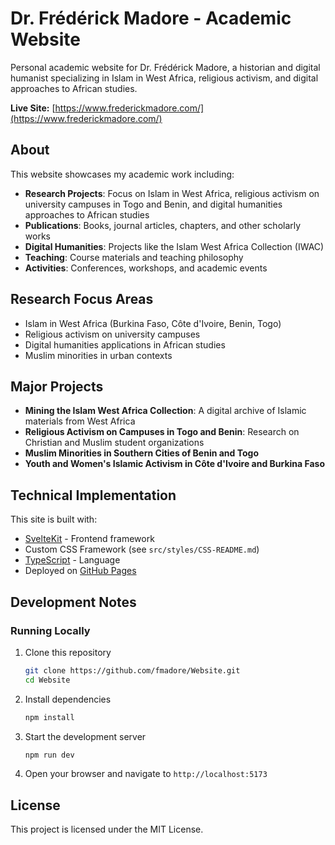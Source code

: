 # Dr. Frédérick Madore - Academic Website

Personal academic website for Dr. Frédérick Madore, a historian and digital humanist specializing in Islam in West Africa, religious activism, and digital approaches to African studies.

**Live Site:** [https://www.frederickmadore.com/](https://www.frederickmadore.com/)

## About

This website showcases my academic work including:

- **Research Projects**: Focus on Islam in West Africa, religious activism on university campuses in Togo and Benin, and digital humanities approaches to African studies
- **Publications**: Books, journal articles, chapters, and other scholarly works
- **Digital Humanities**: Projects like the Islam West Africa Collection (IWAC)
- **Teaching**: Course materials and teaching philosophy
- **Activities**: Conferences, workshops, and academic events

## Research Focus Areas

- Islam in West Africa (Burkina Faso, Côte d'Ivoire, Benin, Togo)
- Religious activism on university campuses
- Digital humanities applications in African studies
- Muslim minorities in urban contexts

## Major Projects

- **Mining the Islam West Africa Collection**: A digital archive of Islamic materials from West Africa
- **Religious Activism on Campuses in Togo and Benin**: Research on Christian and Muslim student organizations
- **Muslim Minorities in Southern Cities of Benin and Togo**
- **Youth and Women's Islamic Activism in Côte d'Ivoire and Burkina Faso**

## Technical Implementation

This site is built with:

- [SvelteKit](https://kit.svelte.dev/) - Frontend framework
- Custom CSS Framework (see `src/styles/CSS-README.md`)
- [TypeScript](https://www.typescriptlang.org/) - Language
- Deployed on [GitHub Pages](https://pages.github.com/)

## Development Notes

### Running Locally

1. Clone this repository
   ```bash
   git clone https://github.com/fmadore/Website.git
   cd Website
   ```
2. Install dependencies
   ```bash
   npm install
   ```
3. Start the development server
   ```bash
   npm run dev
   ```
4. Open your browser and navigate to `http://localhost:5173`

## License

This project is licensed under the MIT License.